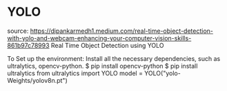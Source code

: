 # YOLO
source: https://dipankarmedh1.medium.com/real-time-object-detection-with-yolo-and-webcam-enhancing-your-computer-vision-skills-861b97c78993
Real Time Object Detection using YOLO


To Set up the environment: Install all the necessary dependencies, such as ultralytics, opencv-python.
$ pip install opencv-python
$ pip install ultralytics
from ultralytics import YOLO
model = YOLO("yolo-Weights/yolov8n.pt")
